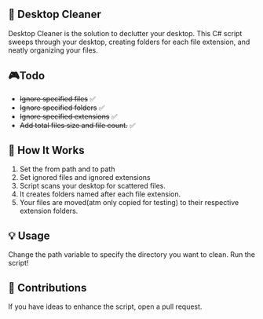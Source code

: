 
## 🌟 Desktop Cleaner
Desktop Cleaner is the solution to declutter your desktop. This C# script sweeps through your desktop, creating folders for each file extension, and neatly organizing your files.
## 🎮Todo
- ~~Ignore specified files~~ ✅
- ~~Ignore specified folders~~ ✅
- ~~Ignore specified extensions~~ ✅
- ~~Add total files size and file count.~~ ✅
## 🔧 How It Works
1) Set the from path and to path
2) Set ignored files and ignored extensions
3) Script scans your desktop for scattered files.
4) It creates folders named after each file extension.
5) Your files are moved(atm only copied for testing) to their respective extension folders.
## 💡 Usage
Change the path variable to specify the directory you want to clean. Run the script!
## 🧨 Contributions
If you have ideas to enhance the script, open a pull request.